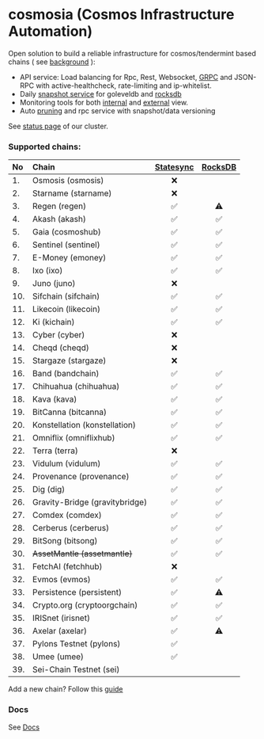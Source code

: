 # cosmosia (Cosmos Infrastructure Automation)

Open solution to build a reliable infrastructure for cosmos/tendermint based chains ( see [background](https://github.com/cosmos/chain-registry/issues/214) ):
- API service: Load balancing for Rpc, Rest, Websocket, [GRPC](docs/grpc.md) and JSON-RPC with active-healthcheck, rate-limiting and ip-whitelist.
- Daily [snapshot service](https://snapshot.notional.ventures/) for goleveldb and [rocksdb](/docs/rocksdb.md)
- Monitoring tools for both [internal](docs/rpc_monitor.md) and [external](https://status.notional.ventures/) view.
- Auto [pruning](https://github.com/notional-labs/cosmprund) and rpc service with snapshot/data versioning

See [status page](https://status.notional.ventures/) of our cluster.

### Supported chains:
| No  | Chain | [Statesync](docs/statesync.md) | [RocksDB](docs/rocksdb.md)
|:--- |:------|:------------------------------:|:-------------------------:|
| 1. | Osmosis (osmosis) | :x: | 
| 2. | Starname (starname) | :x: | 
| 3. | Regen (regen) | :white_check_mark: | :warning:
| 4. | Akash (akash) | :white_check_mark: | :white_check_mark:
| 5. | Gaia (cosmoshub) | :white_check_mark: | :white_check_mark:
| 6. | Sentinel (sentinel) | :white_check_mark: | :white_check_mark:
| 7. | E-Money (emoney) | :white_check_mark: | :white_check_mark:
| 8. | Ixo (ixo) | :white_check_mark: | :white_check_mark:
| 9. | Juno (juno) | :x: | 
| 10. | Sifchain (sifchain) | :white_check_mark: | :white_check_mark:
| 11. | Likecoin (likecoin) | :white_check_mark: | :white_check_mark:
| 12. | Ki (kichain) | :white_check_mark: | :white_check_mark:
| 13. | Cyber (cyber) | :x: | 
| 14. | Cheqd (cheqd) | :x: | 
| 15. | Stargaze (stargaze) | :x: | 
| 16. | Band (bandchain) | :white_check_mark: | :white_check_mark:
| 17. | Chihuahua (chihuahua) | :white_check_mark: | :white_check_mark:
| 18. | Kava (kava) | :white_check_mark: | :white_check_mark:
| 19. | BitCanna (bitcanna) | :white_check_mark: | :white_check_mark:
| 20. | Konstellation (konstellation) | :white_check_mark: | :white_check_mark:
| 21. | Omniflix (omniflixhub) | :white_check_mark: | :white_check_mark:
| 22. | Terra (terra) | :x: | 
| 23. | Vidulum (vidulum) | :white_check_mark: | :white_check_mark:
| 24. | Provenance (provenance) | :white_check_mark: | :white_check_mark:
| 25. | Dig (dig) | :white_check_mark: | :white_check_mark:
| 26. | Gravity-Bridge (gravitybridge) |:white_check_mark: | :white_check_mark:  
| 27. | Comdex (comdex) | :white_check_mark: | :white_check_mark:
| 28. | Cerberus (cerberus) | :white_check_mark: | :white_check_mark:
| 29. | BitSong (bitsong) | :white_check_mark: | :white_check_mark:
| 30. | ~~AssetMantle (assetmantle)~~ | :white_check_mark: | :white_check_mark: 
| 31. | FetchAI (fetchhub) | :x: | 
| 32. | Evmos (evmos) | :white_check_mark: | :white_check_mark: 
| 33. | Persistence (persistent) | :white_check_mark: | :warning:
| 34. | Crypto.org (cryptoorgchain) | :white_check_mark: | :white_check_mark:
| 35. | IRISnet (irisnet) | :white_check_mark: | :white_check_mark:
| 36. | Axelar (axelar) | :white_check_mark: | :warning:
| 37. | Pylons Testnet (pylons) | :white_check_mark: | 
| 38. | Umee (umee) | :white_check_mark: | 
| 39. | Sei-Chain Testnet (sei) |  | 



Add a new chain? Follow this [guide](docs/new_chain.md)

### Docs
See [Docs](./docs/)
